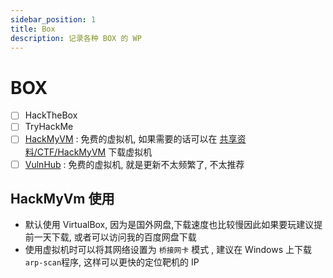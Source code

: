 ```yaml
---
sidebar_position: 1
title: Box
description: 记录各种 BOX 的 WP
---
```

# BOX
- [ ] HackTheBox
- [ ] TryHackMe 
- [ ] [HackMyVM](https://hackmyvm.eu/login/) : 免费的虚拟机, 如果需要的话可以在 [共享资料/CTF/HackMyVM](https://pan.baidu.com/s/1PNvMPQsc-F70Lyk7ZNsRrA?pwd=f228) 下载虚拟机
- [ ] [VulnHub](https://www.vulnhub.com/) : 免费的虚拟机, 就是更新不太频繁了, 不太推荐

## HackMyVm 使用
- 默认使用 VirtualBox, 因为是国外网盘,下载速度也比较慢因此如果要玩建议提前一天下载, 或者可以访问我的百度网盘下载
- 使用虚拟机时可以将其网络设置为 `桥接网卡` 模式 , 建议在 Windows 上下载 `arp-scan`程序, 这样可以更快的定位靶机的 IP